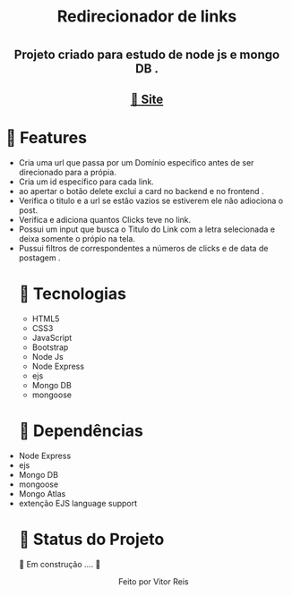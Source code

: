 
<h1 align="center" >Redirecionador de links<h1>
<h2 align="center">Projeto criado para estudo de node  js e mongo DB . </h2>
    <h2 align="center"><a href="https://link-redirection.herokuapp.com/">🔗 Site</a></h2>
<h1>🚀 Features</h1>
<ul>
    <li> Cria uma url que passa por um Domínio especifico antes de ser direcionado para a própia.
      <li>Cria um id específico para cada link.
        <li> ao apertar o botão delete exclui a card  no backend e  no frontend .
          <li>Verifica o titulo e a url se estão vazios se estiverem ele não adiociona o post.
            <li>Verifica e adiciona quantos Clicks teve no link.
             <li>Possui um input  que busca o  Titulo do Link com a letra selecionada e deixa somente o própio na tela.
              <li>Pussui filtros de correspondentes a números de clicks e de data de postagem . 
<h1>🚀 Tecnologias</h1>
 
 <ul>
     <li> HTML5
      <li> CSS3
       <li> JavaScript
        <li> Bootstrap
         <li> Node Js
          <li> Node Express
            <li> ejs
              <li>Mongo DB
                <li> mongoose
 </ul>
 <h1>🚀 Dependências</h1>
          <li> Node Express
            <li> ejs
              <li>Mongo DB
                <li> mongoose
                  <li>Mongo Atlas
                   <li> extenção EJS language support
 
<h1 > 🚀 Status do Projeto </h1>
 
 <p > 🚧   Em construção .... 🚧 </p>
 
 
 <p align="center">Feito por Vitor Reis</p>

